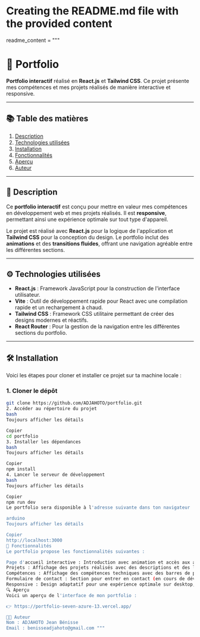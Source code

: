 # Creating the README.md file with the provided content

readme_content = """
# 📑 **Portfolio**

**Portfolio interactif** réalisé en **React.js** et **Tailwind CSS**. Ce projet présente mes compétences et mes projets réalisés de manière interactive et responsive.

---

## 📚 Table des matières

1. [Description](#description)
2. [Technologies utilisées](#technologies-utilisées)
3. [Installation](#installation)
4. [Fonctionnalités](#fonctionnalités)
5. [Aperçu](#aperçu)
6. [Auteur](#auteur)

---

## 📖 **Description**

Ce **portfolio interactif** est conçu pour mettre en valeur mes compétences en développement web et mes projets réalisés. Il est **responsive**, permettant ainsi une expérience optimale sur tout type d'appareil. 

Le projet est réalisé avec **React.js** pour la logique de l'application et **Tailwind CSS** pour la conception du design. Le portfolio inclut des **animations** et des **transitions fluides**, offrant une navigation agréable entre les différentes sections.

---

## ⚙️ **Technologies utilisées**

- **React.js** : Framework JavaScript pour la construction de l'interface utilisateur.
- **Vite** : Outil de développement rapide pour React avec une compilation rapide et un rechargement à chaud.
- **Tailwind CSS** : Framework CSS utilitaire permettant de créer des designs modernes et réactifs.
- **React Router** : Pour la gestion de la navigation entre les différentes sections du portfolio.

---

## 🛠️ **Installation**

Voici les étapes pour cloner et installer ce projet sur ta machine locale :

### 1. Cloner le dépôt

```bash
git clone https://github.com/ADJAHOTO/portfolio.git
2. Accéder au répertoire du projet
bash
Toujours afficher les détails

Copier
cd portfolio
3. Installer les dépendances
bash
Toujours afficher les détails

Copier
npm install
4. Lancer le serveur de développement
bash
Toujours afficher les détails

Copier
npm run dev
Le portfolio sera disponible à l'adresse suivante dans ton navigateur :

arduino
Toujours afficher les détails

Copier
http://localhost:3000
🌟 Fonctionnalités
Le portfolio propose les fonctionnalités suivantes :

Page d'accueil interactive : Introduction avec animation et accès aux autres sections.
Projets : Affichage des projets réalisés avec des descriptions et des liens vers des projets en ligne.
Compétences : Affichage des compétences techniques avec des barres de progression.
Formulaire de contact : Section pour entrer en contact (en cours de développement).
Responsive : Design adaptatif pour une expérience optimale sur desktop, tablette et mobile.
🔍 Aperçu
Voici un aperçu de l'interface de mon portfolio :

👉 https://portfolio-seven-azure-13.vercel.app/

👨‍💻 Auteur
Nom : ADJAHOTO Jean Bénisse
Email : benisseadjahoto@gmail.com """
